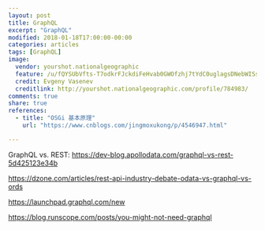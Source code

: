 ```yaml
---
layout: post
title: GraphQL
excerpt: "GraphQL"
modified: 2018-01-18T17:00:00-00:00
categories: articles
tags: [GraphQL]
image:
  vendor: yourshot.nationalgeographic
  feature: /u/fQYSUbVfts-T7odkrFJckdiFeHvab0GWOfzhj7tYdC0uglagsDNebWISsUXucB4GLLy__YmsJL4rZs8E5r0vwqaYvjO4onmFHx12eC0_gT0u4Q8R0VZRN3evPY-db0bfdnVB2E0E27QpHGJ8klprHrMjKIIu77glZ7NRS7V4rUm72lJqbAs6ZLjGyJfzAi1fXQ8nxoZzU2ynJDPLO0JHX7wjAvw7-g/
  credit: Evgeny Vasenev
  creditlink: http://yourshot.nationalgeographic.com/profile/784983/
comments: true
share: true
references:
  - title: "OSGi 基本原理"
    url: "https://www.cnblogs.com/jingmoxukong/p/4546947.html"

---
```


GraphQL vs. REST: https://dev-blog.apollodata.com/graphql-vs-rest-5d425123e34b

https://dzone.com/articles/rest-api-industry-debate-odata-vs-graphql-vs-ords

https://launchpad.graphql.com/new


https://blog.runscope.com/posts/you-might-not-need-graphql
